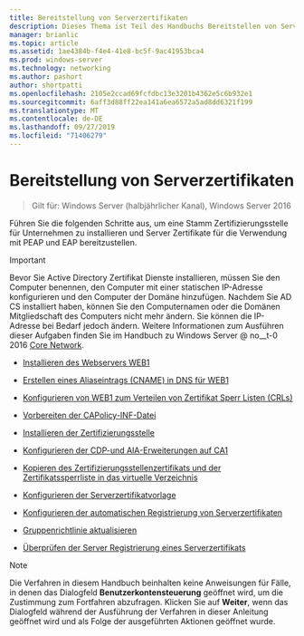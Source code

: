 ```yaml
---
title: Bereitstellung von Serverzertifikaten
description: Dieses Thema ist Teil des Handbuchs Bereitstellen von Server Zertifikaten für drahtlose und drahtlose 802.1 x-bereit Stellungen.
manager: brianlic
ms.topic: article
ms.assetid: 1ae4384b-f4e4-41e8-bc5f-9ac41953bca4
ms.prod: windows-server
ms.technology: networking
ms.author: pashort
author: shortpatti
ms.openlocfilehash: 2105e2ccad69fcfdbc13e3201b4362e5c6b932e1
ms.sourcegitcommit: 6aff3d88ff22ea141a6ea6572a5ad8dd6321f199
ms.translationtype: MT
ms.contentlocale: de-DE
ms.lasthandoff: 09/27/2019
ms.locfileid: "71406279"
---
```

# <a name="server-certificate-deployment"></a>Bereitstellung von Serverzertifikaten

>Gilt für: Windows Server (halbjährlicher Kanal), Windows Server 2016

Führen Sie die folgenden Schritte aus, um eine Stamm Zertifizierungsstelle für Unternehmen zu installieren und Server Zertifikate für die Verwendung mit PEAP und EAP bereitzustellen.  
  
> [!IMPORTANT]  
> Bevor Sie Active Directory Zertifikat Dienste installieren, müssen Sie den Computer benennen, den Computer mit einer statischen IP-Adresse konfigurieren und den Computer der Domäne hinzufügen. Nachdem Sie AD CS installiert haben, können Sie den Computernamen oder die Domänen Mitgliedschaft des Computers nicht mehr ändern. Sie können die IP-Adresse bei Bedarf jedoch ändern. Weitere Informationen zum Ausführen dieser Aufgaben finden Sie im Handbuch zu Windows Server @ no__t-0 2016 [Core Network](../../Core-Network-Guide.md).  

  
-   [Installieren des Webservers WEB1](../../../core-network-guide/cncg/server-certs/Install-the-Web-Server-WEB1.md)  
  
-   [Erstellen eines Aliaseintrags (CNAME) in DNS für WEB1](../../../core-network-guide/cncg/server-certs/Create-an-Alias-CNAME-Record-in-DNS-for-WEB1.md)  
  
-   [Konfigurieren von WEB1 zum Verteilen von Zertifikat Sperr Listen (CRLs)](../../../core-network-guide/cncg/server-certs/Configure-WEB1-to-Distribute-Certificate-Revocation-Lists.md)  
  
-   [Vorbereiten der CAPolicy-INF-Datei](../../../core-network-guide/cncg/server-certs/Prepare-the-CAPolicy-inf-File.md)  
  
-   [Installieren der Zertifizierungsstelle](../../../core-network-guide/cncg/server-certs/Install-the-Certification-Authority.md)  
  
-   [Konfigurieren der CDP-und AIA-Erweiterungen auf CA1](../../../core-network-guide/cncg/server-certs/Configure-the-CDP-and-AIA-Extensions-on-CA1.md)  
  
-   [Kopieren des Zertifizierungsstellenzertifikats und der Zertifikatssperrliste in das virtuelle Verzeichnis](../../../core-network-guide/cncg/server-certs/Copy-the-CA-Certificate-and-CRL-to-the-Virtual-Directory.md)  
  
-   [Konfigurieren der Serverzertifikatvorlage](../../../core-network-guide/cncg/server-certs/Configure-the-Server-Certificate-Template.md)  
  
-   [Konfigurieren der automatischen Registrierung von Serverzertifikaten](../../../core-network-guide/cncg/server-certs/Configure-Server-Certificate-Autoenrollment.md)  
  
-   [Gruppenrichtlinie aktualisieren](../../../core-network-guide/cncg/server-certs/Refresh-Group-Policy.md)  
  
-   [Überprüfen der Server Registrierung eines Serverzertifikats](../../../core-network-guide/cncg/server-certs/Verify-Server-Enrollment-of-a-Server-Certificate.md)  
  
> [!NOTE]  
> Die Verfahren in diesem Handbuch beinhalten keine Anweisungen für Fälle, in denen das Dialogfeld **Benutzerkontensteuerung** geöffnet wird, um die Zustimmung zum Fortfahren abzufragen. Klicken Sie auf **Weiter**, wenn das Dialogfeld während der Ausführung der Verfahren in dieser Anleitung geöffnet wird und als Folge der ausgeführten Aktionen geöffnet wurde.  
  


